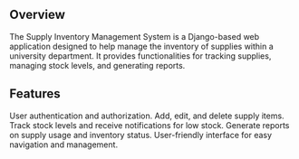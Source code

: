 ## Overview
The Supply Inventory Management System is a Django-based web application designed to help manage the inventory of supplies within a university department. It provides functionalities for tracking supplies, managing stock levels, and generating reports.

## Features
User authentication and authorization.
Add, edit, and delete supply items.
Track stock levels and receive notifications for low stock.
Generate reports on supply usage and inventory status.
User-friendly interface for easy navigation and management.
